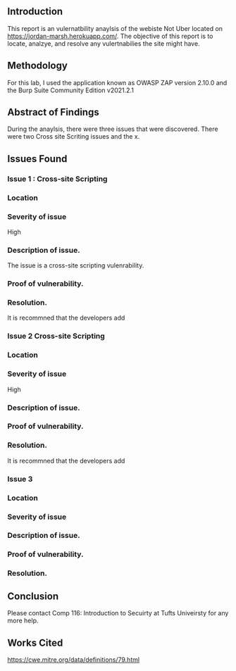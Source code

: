 ## Introduction
This report is an vulernatbility anaylsis of the webiste Not Uber located on https://jordan-marsh.herokuapp.com/.
The objective of this report is to locate, analzye, and resolve any vulertnabilies the site might have.  
## Methodology 
For this lab, I used the application known as OWASP ZAP version 2.10.0 and the Burp Suite Community Edition v2021.2.1
## Abstract of Findings 
During the anaylsis, there were three issues that were discovered. There were two Cross site Scriting issues and the x. 
## Issues Found  
### Issue  1 : Cross-site Scripting
### Location 
### Severity of issue  
High
### Description of issue. 
The issue is a cross-site scripting vulenrability. 
### Proof of vulnerability. 
### Resolution. 
It is recommned that the developers add
### Issue  2  Cross-site Scripting
### Location  
### Severity of issue 
High
### Description of issue. 
### Proof of vulnerability. 
### Resolution.
It is recommned that the developers add
### Issue  3 
### Location 
### Severity of issue 
### Description of issue. 
### Proof of vulnerability. 
### Resolution. 
## Conclusion 
Please contact Comp 116: Introduction to Secuirty at Tufts Univeirsty for any more help.
## Works Cited
https://cwe.mitre.org/data/definitions/79.html 